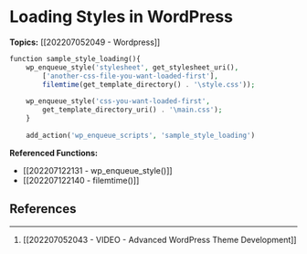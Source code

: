 # Loading Styles in WordPress
**Topics:** [[202207052049 - Wordpress]]

```php
function sample_style_loading(){
	wp_enqueue_style('stylesheet', get_stylesheet_uri(), 
		['another-css-file-you-want-loaded-first'], 
		filemtime(get_template_directory() . '\style.css'));
	
	wp_enqueue_style('css-you-want-loaded-first', 
		get_template_directory_uri() . '\main.css');
	}
	
	add_action('wp_enqueue_scripts', 'sample_style_loading')
```

**Referenced Functions:** 
- [[202207122131 - wp_enqueue_style()]]
- [[202207122140 - filemtime()]]

## References
---
1. [[202207052043 - VIDEO - Advanced WordPress Theme Development]]